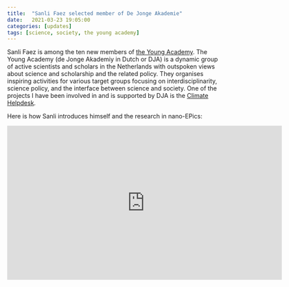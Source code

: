 ```yaml
---
title:  "Sanli Faez selected member of De Jonge Akademie"
date:   2021-03-23 19:05:00
categories: [updates]
tags: [science, society, the young academy]
---
```


Sanli Faez is among the ten new members of [the Young Academy](https://www.dejongeakademie.nl/). The Young Academy (de Jonge Akademiy in Dutch or DJA) is a dynamic group of active  scientists and scholars in the Netherlands  with outspoken views about science and scholarship and the related policy. They organises inspiring activities for various target groups focusing on interdisciplinarity, science policy, and the interface between science and society. One of the projects I have been involved in and is supported by DJA is the [Climate Helpdesk](https://www.klimaathelpdesk.org).

Here is how Sanli introduces himself and the research in nano-EPics:

<iframe title="vimeo-player" src="https://player.vimeo.com/video/524201623?h=bf87396a8f" width="640" height="360" frameborder="0" allowfullscreen></iframe>